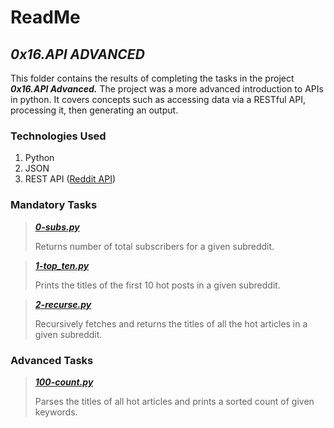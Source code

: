 # ReadMe

## ___0x16.API ADVANCED___
This folder contains the results of completing the tasks in the project ___0x16.API Advanced.___ The project was a more advanced introduction to APIs in python. It covers concepts such as accessing data via a RESTful API, processing it, then generating an output.

### Technologies Used
1. Python
2. JSON
3. REST API ([Reddit API](https://www.reddit.com/dev/api))

### Mandatory Tasks
> ___[0-subs.py](0-subs.py)___
>
> Returns number of total subscribers for a given subreddit.

> ___[1-top_ten.py](1-top_ten.py)___
>
> Prints the titles of the first 10 hot posts in a given subreddit.

> ___[2-recurse.py](2-recurse.py)___
>
> Recursively fetches and returns the titles of all the hot articles in a given subreddit.

### Advanced Tasks
> ___[100-count.py](100-count.py)___
>
> Parses the titles of all hot articles and prints a sorted count of given keywords.
